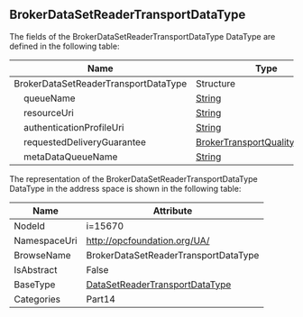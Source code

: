 <!-- datatype -->
## BrokerDataSetReaderTransportDataType
  
<!-- end of description -->
The fields of the BrokerDataSetReaderTransportDataType DataType are defined in the following table:  

|Name|Type|Description|
|---|---|---|
|BrokerDataSetReaderTransportDataType|Structure||
|&nbsp;&nbsp;&nbsp;&nbsp;queueName|[String](../../../Part3/DataTypes/String/readme.md)||
|&nbsp;&nbsp;&nbsp;&nbsp;resourceUri|[String](../../../Part3/DataTypes/String/readme.md)||
|&nbsp;&nbsp;&nbsp;&nbsp;authenticationProfileUri|[String](../../../Part3/DataTypes/String/readme.md)||
|&nbsp;&nbsp;&nbsp;&nbsp;requestedDeliveryGuarantee|[BrokerTransportQualityOfService](../../../Part14/DataTypes/BrokerTransportQualityOfService/readme.md)||
|&nbsp;&nbsp;&nbsp;&nbsp;metaDataQueueName|[String](../../../Part3/DataTypes/String/readme.md)||

The representation of the BrokerDataSetReaderTransportDataType DataType in the address space is shown in the following table:  

|Name|Attribute|
|---|---|
|NodeId|i=15670|
|NamespaceUri|http://opcfoundation.org/UA/|
|BrowseName|BrokerDataSetReaderTransportDataType|
|IsAbstract|False|
|BaseType|[DataSetReaderTransportDataType](../../../Part14/DataTypes/DataSetReaderTransportDataType/readme.md)|
|Categories|Part14|

